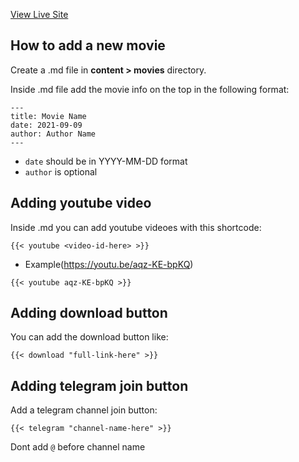 [View Live Site](https://thetechnohack.cf)

## How to add a new movie

Create a <movie-name>.md file in __content > movies__ directory.

Inside <movie-name>.md file add the movie info on the top in the following format:
```
---
title: Movie Name
date: 2021-09-09
author: Author Name
---
```
- `date` should be in YYYY-MM-DD format
- `author` is optional

## Adding youtube video
Inside <movie-name>.md you can add youtube videoes with this shortcode:
```
{{< youtube <video-id-here> >}}
```

- Example(https://youtu.be/aqz-KE-bpKQ)
```
{{< youtube aqz-KE-bpKQ >}}
```

## Adding download button
You can add the download button like:
```
{{< download "full-link-here" >}}
```

## Adding telegram join button
Add a telegram channel join button:
```
{{< telegram "channel-name-here" >}}
```
Dont add `@` before channel name

